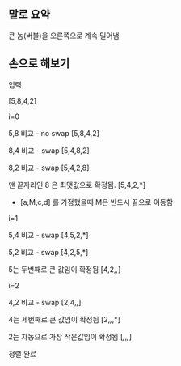 ## 말로 요약

큰 놈(버블)을 오른쪽으로 계속 밀어냄

## 손으로 해보기

입력

[5,8,4,2]

i=0

5,8 비교 - no swap [5,8,4,2]

8,4 비교 - swap [5,4,8,2]

8,2 비교 - swap [5,4,2,8]

맨 끝자리인 8 은 최댓값으로 확정됨. [5,4,2,*]

- [a,M,c,d] 를 가정했을때 M은 반드시 끝으로 이동함

i=1

5,4 비교 - swap [4,5,2,*]

5,2 비교 - swap [4,2,5,*]

5는 두번째로 큰 값임이 확정됨 [4,2,*,*]

i=2

4,2 비교 - swap [2,4,*,*]

4는 세번째로 큰 값임이 확정됨 [2,*,*,*]

2는 자동으로 가장 작은값임이 확정됨 [*,*,*,*]

정렬 완료